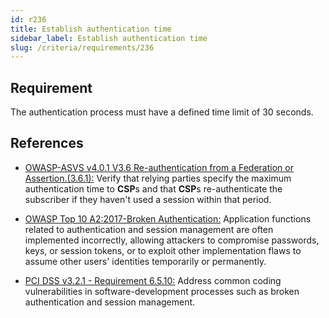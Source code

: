 ```yaml
---
id: r236
title: Establish authentication time
sidebar_label: Establish authentication time
slug: /criteria/requirements/236
---
```


## Requirement

The authentication process must have
a defined time limit of 30 seconds.

## References

- [OWASP-ASVS v4.0.1 V3.6 Re-authentication from a Federation or Assertion.(3.6.1):](https://owasp.org/www-pdf-archive/OWASP_Application_Security_Verification_Standard_4.0-en.pdf)
Verify that relying parties specify
the maximum authentication time to **CSP**s
and that **CSP**s re-authenticate the subscriber
if they haven't used a session
within that period.

- [OWASP Top 10 A2:2017-Broken Authentication:](https://owasp.org/www-project-top-ten/OWASP_Top_Ten_2017/Top_10-2017_A2-Broken_Authentication)
Application functions related to authentication
and session management are
often implemented incorrectly,
allowing attackers to compromise passwords, keys,
or session tokens,
or to exploit other implementation flaws
to assume other users' identities
temporarily or permanently.

- [PCI DSS v3.2.1 - Requirement 6.5.10:](https://www.pcisecuritystandards.org/documents/PCI_DSS_v3-2-1.pdf)
Address common coding vulnerabilities
in software-development processes
such as broken authentication
and session management.
